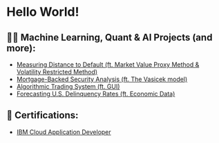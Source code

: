 <h1>Hello World! </h1>

<h2> 👨‍💻 Machine Learning, Quant & AI Projects (and more):</h2>

- [Measuring Distance to Default (ft. Market Value Proxy Method & Volatility Restricted Method)](https://github.com/lassoregression/dtd)
- [Mortgage-Backed Security Analysis (ft. The Vasicek model)](https://github.com/lassoregression/mbs-val)
- [Algorithmic Trading System (ft. GUI)](https://github.com/lassoregression/strat-backtest)
- [Forecasting U.S. Delinquency Rates (ft. Economic Data)](https://github.com/lassoregression/us-delinquency-forecast)

<h2> 📄 Certifications:</h2>

- [IBM Cloud Application Developer](https://www.credly.com/badges/666607dc-15e2-4458-b547-be39b4761ff0)




<!--

Here are some ideas to get you started:

- 🔭 I’m currently working on ...
- 🌱 I’m currently learning ...
- 👯 I’m looking to collaborate on ...
- 🤔 I’m looking for help with ...
- 💬 Ask me about ...
- 📫 How to reach me: ...
- 😄 Pronouns: ...
- ⚡ Fun fact: ...
-->
